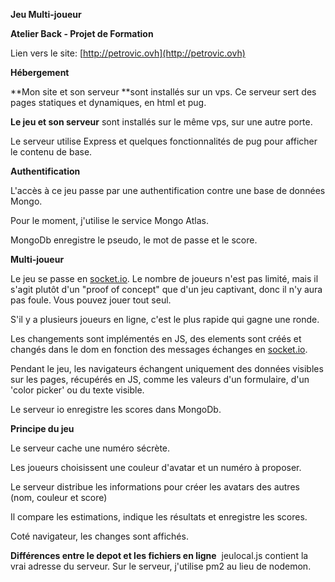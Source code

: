 **Jeu Multi-joueur**

**Atelier Back - Projet de Formation**

Lien vers le site: [http://petrovic.ovh](http://petrovic.ovh)

**Hébergement**

**Mon site et son serveur **sont installés sur un vps. Ce serveur sert des pages statiques et dynamiques, en html et pug.

**Le jeu et son serveur** sont installés sur le même vps, sur une autre porte.

Le serveur utilise Express et quelques fonctionnalités de pug pour afficher le contenu de base.

**Authentification**

L'accès à ce jeu passe par une authentification contre une base de données Mongo. 

Pour le moment, j'utilise le service Mongo Atlas.

MongoDb enregistre le pseudo, le mot de passe et le score. 

**Multi-joueur**

Le jeu se passe en [socket.io](http://socket.io). Le nombre de joueurs n'est pas limité, mais il s'agit plutôt d'un "proof of concept" que d'un jeu captivant, donc il n'y aura pas foule. Vous pouvez jouer tout seul.

S'il y a plusieurs joueurs en ligne, c'est le plus rapide qui gagne une ronde. 

Les changements sont implémentés en JS, des elements sont créés et changés dans le dom en fonction des messages échanges en [socket.io](http://socket.io).

Pendant le jeu, les navigateurs échangent uniquement des données visibles sur les pages, récupérés en JS, comme les valeurs d'un formulaire, d'un 'color picker' ou du texte visible.

Le serveur io enregistre les scores dans MongoDb.

**Principe du jeu** 

Le serveur cache une numéro sécrète.

Les joueurs choisissent une couleur d'avatar et un numéro à proposer.

Le serveur distribue les informations pour créer les avatars des autres (nom, couleur et score)

Il compare les estimations, indique les résultats et enregistre les scores. 

Coté navigateur, les changes sont affichés.


**Différences entre le depot et les fichiers en ligne** 
jeulocal.js contient la vrai adresse du serveur.
Sur le serveur, j'utilise pm2 au lieu de nodemon. 
